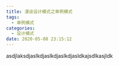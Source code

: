 ```yaml
---
title: 漫谈设计模式之单例模式
tags:
  - 单例模式
categories:
  - 设计模式
date: 2020-05-08 23:15:12
---
```


asdjlaksdjaslkdjaslkdjaslkdjasldkajsdlkasjldk

<!-- more -->